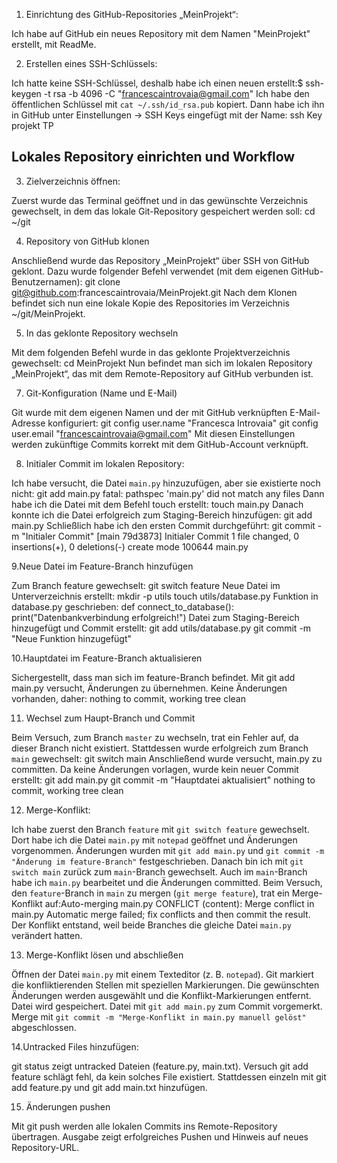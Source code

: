 1. Einrichtung des GitHub-Repositories „MeinProjekt“:
   
Ich habe auf GitHub ein neues Repository mit dem Namen "MeinProjekt" erstellt, mit ReadMe.

2. Erstellen eines SSH-Schlüssels:

Ich hatte keine SSH-Schlüssel, deshalb habe ich einen neuen erstellt:$ ssh-keygen -t rsa -b 4096 -C "francescaintrovaia@gmail.com"
Ich habe den öffentlichen Schlüssel mit `cat ~/.ssh/id_rsa.pub` kopiert.
Dann habe ich ihn in GitHub unter Einstellungen → SSH Keys eingefügt mit der Name: ssh Key projekt TP

## Lokales Repository einrichten und Workflow ##

3. Zielverzeichnis öffnen:

Zuerst wurde das Terminal geöffnet und in das gewünschte Verzeichnis gewechselt, in dem das lokale Git-Repository gespeichert werden soll:
cd ~/git

4. Repository von GitHub klonen
   
Anschließend wurde das Repository „MeinProjekt“ über SSH von GitHub geklont. Dazu wurde folgender Befehl verwendet (mit dem eigenen GitHub-Benutzernamen):
git clone git@github.com:francescaintrovaia/MeinProjekt.git
Nach dem Klonen befindet sich nun eine lokale Kopie des Repositories im Verzeichnis ~/git/MeinProjekt.

5. In das geklonte Repository wechseln
   
Mit dem folgenden Befehl wurde in das geklonte Projektverzeichnis gewechselt:
cd MeinProjekt
Nun befindet man sich im lokalen Repository „MeinProjekt“, das mit dem Remote-Repository auf GitHub verbunden ist.

7. Git-Konfiguration (Name und E-Mail)
   
Git wurde mit dem eigenen Namen und der mit GitHub verknüpften E-Mail-Adresse konfiguriert:
git config user.name "Francesca Introvaia"
git config user.email "francescaintrovaia@gmail.com"
Mit diesen Einstellungen werden zukünftige Commits korrekt mit dem GitHub-Account verknüpft.

8. Initialer Commit im lokalen Repository:
    
Ich habe versucht, die Datei `main.py` hinzuzufügen, aber sie existierte noch nicht:
   git add main.py
   fatal: pathspec 'main.py' did not match any files
Dann habe ich die Datei mit dem Befehl touch erstellt:
touch main.py
Danach konnte ich die Datei erfolgreich zum Staging-Bereich hinzufügen:
git add main.py
Schließlich habe ich den ersten Commit durchgeführt:
git commit -m "Initialer Commit"
[main 79d3873] Initialer Commit
 1 file changed, 0 insertions(+), 0 deletions(-)
 create mode 100644 main.py
 
9.Neue Datei im Feature-Branch hinzufügen

Zum Branch feature gewechselt:
git switch feature
Neue Datei im Unterverzeichnis erstellt:
mkdir -p utils
touch utils/database.py
Funktion in database.py geschrieben:
def connect_to_database():
    print("Datenbankverbindung erfolgreich!")
Datei zum Staging-Bereich hinzugefügt und Commit erstellt:
git add utils/database.py
git commit -m "Neue Funktion hinzugefügt"

10.Hauptdatei im Feature-Branch aktualisieren

Sichergestellt, dass man sich im feature-Branch befindet.
Mit git add main.py versucht, Änderungen zu übernehmen.
Keine Änderungen vorhanden, daher:
nothing to commit, working tree clean

11. Wechsel zum Haupt-Branch und Commit
    
Beim Versuch, zum Branch `master` zu wechseln, trat ein Fehler auf, da dieser Branch nicht existiert. Stattdessen wurde erfolgreich zum Branch `main` gewechselt:
git switch main
Anschließend wurde versucht, main.py zu committen. Da keine Änderungen vorlagen, wurde kein neuer Commit erstellt:
git add main.py
git commit -m "Hauptdatei aktualisiert"
nothing to commit, working tree clean

12. Merge-Konflikt:
    
Ich habe zuerst den Branch `feature` mit `git switch feature` gewechselt.
Dort habe ich die Datei `main.py` mit `notepad` geöffnet und Änderungen vorgenommen.
Änderungen wurden mit `git add main.py` und `git commit -m "Änderung im feature-Branch"` festgeschrieben.
Danach bin ich mit `git switch main` zurück zum `main`-Branch gewechselt.
Auch im `main`-Branch habe ich `main.py` bearbeitet und die Änderungen committed.
Beim Versuch, den `feature`-Branch in `main` zu mergen (`git merge feature`), trat ein Merge-Konflikt auf:Auto-merging main.py
CONFLICT (content): Merge conflict in main.py
Automatic merge failed; fix conflicts and then commit the result.
Der Konflikt entstand, weil beide Branches die gleiche Datei `main.py` verändert hatten.

13. Merge-Konflikt lösen und abschließen
    
Öffnen der Datei `main.py` mit einem Texteditor (z. B. `notepad`).
Git markiert die konfliktierenden Stellen mit speziellen Markierungen.
Die gewünschten Änderungen werden ausgewählt und die Konflikt-Markierungen entfernt.
Datei wird gespeichert.
Datei mit `git add main.py` zum Commit vorgemerkt.
Merge mit `git commit -m "Merge-Konflikt in main.py manuell gelöst"` abgeschlossen.

14.Untracked Files hinzufügen:

git status zeigt untracked Dateien (feature.py, main.txt).
Versuch git add feature schlägt fehl, da kein solches File existiert.
Stattdessen einzeln mit git add feature.py und git add main.txt hinzufügen.

15. Änderungen pushen
    
Mit git push werden alle lokalen Commits ins Remote-Repository übertragen.
Ausgabe zeigt erfolgreiches Pushen und Hinweis auf neues Repository-URL.
